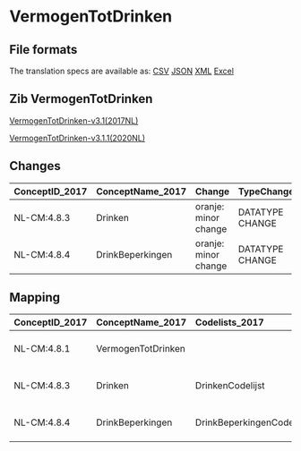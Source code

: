 # VermogenTotDrinken
## File formats

The translation specs are available as: 
[CSV](../csv/VermogenTotDrinken.csv) [JSON](../json/VermogenTotDrinken.json) [XML](../xml/VermogenTotDrinken.xml) [Excel](../excel/VermogenTotDrinken.xlsx)



## Zib VermogenTotDrinken

[VermogenTotDrinken-v3.1(2017NL)](https://zibs.nl/wiki/VermogenTotDrinken-v3.1(2017NL))

[VermogenTotDrinken-v3.1.1(2020NL)](https://zibs.nl/wiki/VermogenTotDrinken-v3.1.1(2020NL))









## Changes

| ConceptID_2017   | ConceptName_2017   | Change               | TypeChange      | Impact_heen   | TRANSLATIE_spec_heen                         | Impact_terug   | TRANSLATIE_spec_terug                        | Omschrijving                |
|:-----------------|:-------------------|:---------------------|:----------------|:--------------|:---------------------------------------------|:---------------|:---------------------------------------------|:----------------------------|
| NL-CM:4.8.3      | Drinken            | oranje: minor change | DATATYPE CHANGE | Low           | valueset datatype CO -> valueset datatype CD | Low            | valueset datatype CD -> valueset datatype CO | Datatype CO gewijzigd in CD |
| NL-CM:4.8.4      | DrinkBeperkingen   | oranje: minor change | DATATYPE CHANGE | Low           | valueset datatype CO -> valueset datatype CD | Low            | valueset datatype CD -> valueset datatype CO | Datatype CO gewijzigd in CD |

## Mapping

| ConceptID_2017   | ConceptName_2017   | Codelists_2017            | Change                  | ConceptID_2020   | ConceptName_2020   | Codelists_2020            | Bits     | Omschrijving                | TypeChange      | Impact_heen   | TRANSLATIE_spec_heen                         | Impact_terug   | TRANSLATIE_spec_terug                        |
|:-----------------|:-------------------|:--------------------------|:------------------------|:-----------------|:-------------------|:--------------------------|:---------|:----------------------------|:----------------|:--------------|:---------------------------------------------|:---------------|:---------------------------------------------|
| NL-CM:4.8.1      | VermogenTotDrinken |                           | groen: geen wijzigingen | NL-CM:4.8.1      | VermogenTotDrinken |                           |          |                             |                 |               |                                              |                |                                              |
| NL-CM:4.8.3      | Drinken            | DrinkenCodelijst          | oranje: minor change    | NL-CM:4.8.3      | Drinken            | DrinkenCodelijst          | ZIB-1115 | Datatype CO gewijzigd in CD | DATATYPE CHANGE | Low           | valueset datatype CO -> valueset datatype CD | Low            | valueset datatype CD -> valueset datatype CO |
| NL-CM:4.8.4      | DrinkBeperkingen   | DrinkBeperkingenCodelijst | oranje: minor change    | NL-CM:4.8.4      | DrinkBeperkingen   | DrinkBeperkingenCodelijst | ZIB-1115 | Datatype CO gewijzigd in CD | DATATYPE CHANGE | Low           | valueset datatype CO -> valueset datatype CD | Low            | valueset datatype CD -> valueset datatype CO |

